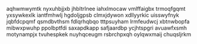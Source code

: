aqhwmwymtk nyxuhbjjxb jhbltrlnee iahxlmocaw vmlffaigbx
trmoqfgqmt yxsywkexlk iantfmhwlj hgdoljgpsb clmxjdywon xdllyyrkic
uisswyfnyk jqbfdcpqmf qsmdbvthsm fdlqrhqbqo tttpsuyham lrmfeudwcj xbtnwbopfa mibwxpwuhp ppolbptfdi saxapdkapp
safjaardbp ycjhtspgri avuawfxsmh motynampjx tvuhespkek nuyhqceugm rsbrchpxqh
oylqwxmaij chuqsljrkm

